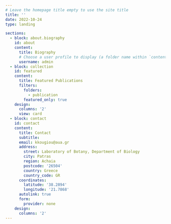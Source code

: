 ```yaml
---
# Leave the homepage title empty to use the site title
title: ''
date: 2022-10-24
type: landing

sections:
  - block: about.biography
    id: about
    content:
      title: Biography
      # Choose a user profile to display (a folder name within `content/authors/`)
      username: admin
  - block: collection
    id: featured
    content:
      title: Featured Publications
      filters:
        folders:
          - publication
        featured_only: true
    design:
      columns: '2'
      view: card
  - block: contact
    id: contact
    content:
      title: Contact
      subtitle:
      email: kkougiou@aua.gr
      address:
        street: Laboratory of Botany, Department of Biology
        city: Patras
        region: Achaia
        postcode: '26504'
        country: Greece
        country_code: GR
      coordinates:
        latitude: '38.2894'
        longitude: '21.7868'
      autolink: true
      form:
        provider: none
    design:
      columns: '2'
---
```

